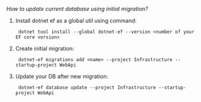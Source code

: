 *How to update current database using initial migration?*


1. Install dotnet ef as a global util using command:

		dotnet tool install --global dotnet-ef --version <number of your EF core version>

1. Create initial migration:

        dotnet-ef migrations add <name> --project Infrastructure --startup-project WebApi 

3. Update your DB after new migration:

		dotnet-ef database update --project Infrastructure --startup-project WebApi 